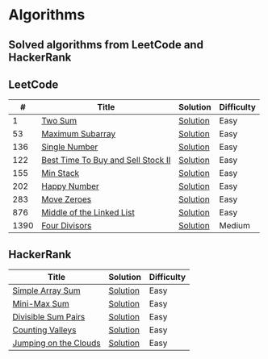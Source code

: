 # Algorithms
## Solved algorithms from LeetCode and HackerRank

## LeetCode

|  #  |                     Title                       |        Solution          |        Difficulty       |                    
|-----|-------------------------------------------------|--------------------------|-------------------------|
|  1     | [Two Sum](https://leetcode.com/problems/two-sum/) | [Solution](https://github.com/wetHands04/algorithms/blob/master/LeetCode/TwoSum/TwoSum.java) |             Easy        |
|  53    | [Maximum Subarray](https://leetcode.com/problems/maximum-subarray/) | [Solution](https://github.com/wetHands04/algorithms/blob/master/LeetCode/MaximumSubarray/MaximumSubarray.java) | Easy  |
|  136   | [Single Number](https://leetcode.com/problems/single-number/) | [Solution](https://github.com/wetHands04/algorithms/blob/master/LeetCode/SingleNumber/SingleNumber.java) | Easy        |
|  122   | [Best Time To Buy and Sell Stock II](https://leetcode.com/problems/best-time-to-buy-and-sell-stock-ii/) | [Solution](https://github.com/wetHands04/algorithms/blob/master/LeetCode/BestTimeToBuyAndSellStock_II/BestTimeToBuyAndSellStock_II.java) | Easy
|  155   | [Min Stack](https://leetcode.com/problems/min-stack/) | [Solution](https://github.com/wetHands04/algorithms/blob/master/LeetCode/MinStack/MinStack.java) | Easy 
|  202   | [Happy Number](https://leetcode.com/problems/happy-number/) | [Solution](https://github.com/wetHands04/algorithms/blob/master/LeetCode/HappyNumber/HappyNumber.java) |   Easy        |
|  283   | [Move Zeroes](https://leetcode.com/problems/move-zeroes/) | [Solution](https://github.com/wetHands04/algorithms/blob/master/LeetCode/MoveZeroes/MoveZeroes.java) | Easy            |
|  876   | [Middle of the Linked List](https://leetcode.com/problems/middle-of-the-linked-list/) | [Solution](https://github.com/wetHands04/algorithms/blob/master/LeetCode/MiddleOfTheLinkedList/MiddleOfTheLinkedList.java) | Easy |
|  1390  | [Four Divisors](https://leetcode.com/problems/four-divisors/) | [Solution](https://github.com/wetHands04/algorithms/blob/master/LeetCode/FourDivisors/FourDivisors.java) | Medium      |


## HackerRank

|                     Title                       |        Solution          |        Difficulty       |                    
|-------------------------------------------------|--------------------------|-------------------------|
| [Simple Array Sum](https://www.hackerrank.com/challenges/simple-array-sum)| [Solution](https://github.com/wetHands04/algorithms/blob/master/HackerRank/SimpleArraySum/SimpleArraySum.java) | Easy
| [Mini-Max Sum](https://www.hackerrank.com/challenges/mini-max-sum) | [Solution](https://github.com/wetHands04/algorithms/blob/master/HackerRank/MiniMaxSum/MiniMaxSum.java) | Easy
| [Divisible Sum Pairs](https://www.hackerrank.com/challenges/divisible-sum-pairs) | [Solution](https://github.com/wetHands04/algorithms/blob/master/HackerRank/DivisibleSumPairs/DivisibleSumPairs.java) | Easy
| [Counting Valleys](https://www.hackerrank.com/challenges/counting-valleys) | [Solution](https://github.com/wetHands04/algorithms/blob/master/HackerRank/CountingValleys/CountingValleys.java) | Easy
| [Jumping on the Clouds](https://www.hackerrank.com/challenges/jumping-on-the-clouds) | [Solution](https://github.com/wetHands04/algorithms/blob/master/HackerRank/JumpingOnTheClouds/JumpingOnTheClouds.java) | Easy
